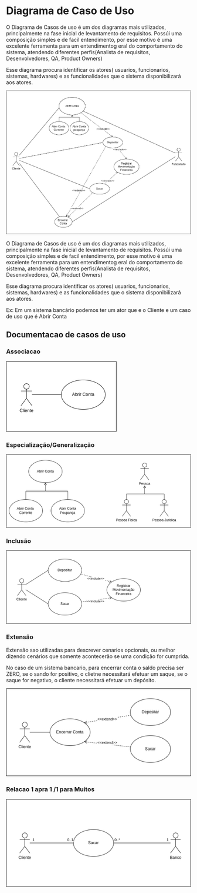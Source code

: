 # Diagrama de Caso de Uso

O Diagrama de Casos de uso é um dos diagramas mais utilizados, principalmente na fase inicial de levantamento de requisitos. Possúi uma composição simples e de facil entendimento, por esse motivo é uma excelente ferramenta para um entendimentog eral do comportamento do sistema, atendendo diferentes perfis(Analista de requisitos, Desenvolvedores, QA, Product Owners)

Esse diagrama procura identificar os atores( usuarios, funcionarios, sistemas, hardwares) e as funcionalidades que o sistema disponibilizará aos atores. 

![Caso de Uso](images/usecase/bank_usecase.png "Caso de Uso")


O Diagrama de Casos de uso é um dos diagramas mais utilizados, principalmente na fase inicial de levantamento de requisitos. Possúi uma composição simples e de facil entendimento, por esse motivo é uma excelente ferramenta para um entendimentog eral do comportamento do sistema, atendendo diferentes perfis(Analista de requisitos, Desenvolvedores, QA, Product Owners)

Esse diagrama procura identificar os atores( usuarios, funcionarios, sistemas, hardwares) e as funcionalidades que o sistema disponibilizará aos atores. 

Ex: Em um sistema bancário podemos ter um ator que e o Cliente e um caso de uso que é Abrir Conta

## Documentacao de casos de uso


### Associacao
![associacao de inclusao](images/usecase/Associacao.png "inclusão")


### Especialização/Generalização
![Especialização/Generalização](images/usecase/generalizacao_especializacao.png "Especialização/Generalização")


### Inclusão

![associacao de inclusao](images/usecase/inclusao.png "inclusão")

### Extensão
Extensão sao utilizadas para descrever cenarios opcionais, ou melhor dizendo cenários que somente acontecerão se uma condição for cumprida. 

No caso de um sistema bancario, para encerrar conta o saldo precisa ser ZERO, se o sando for positivo, o clietne necessitará efetuar um saque, se o saque for negativo, o cliente necessitará efetuar um depósito. 

![associacao de extensão](images/usecase/extensao.png "extensão")


### Relacao 1 apra 1 /1 para Muitos

![associacao de extensão](images/usecase/relacionamento_1-n.png "extensão")